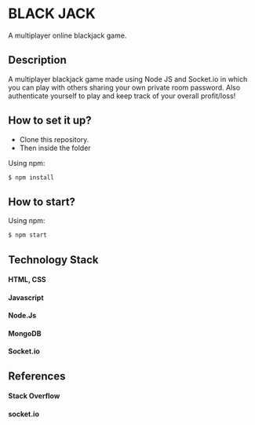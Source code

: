 # BLACK JACK

A multiplayer online blackjack game.


## Description
  A multiplayer blackjack game made using Node JS and Socket.io in which you can play with others sharing your own private room password. 
Also authenticate yourself to play and keep track of your overall profit/loss!

## How to set it up?
- Clone this repository.
- Then inside the folder  

Using npm:

```bash
$ npm install
```

## How to start? 
Using npm:

```bash
$ npm start
```

## Technology Stack
#### HTML, CSS
#### Javascript
#### Node.Js 
#### MongoDB 
#### Socket.io 

## References
#### Stack Overflow
#### socket.io

